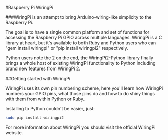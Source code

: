 <!--
---
name: WiringPi GPIO Pinout
page_url: wiringpi
github: https://github.com/WiringPi/WiringPi2-Python
url: http://wiringpi.com
pin:
  '3':
    name: WiringPi 8
  '5':
    name: WiringPi 9
  '7':
    name: WiringPi 7
  '8':
    name: WiringPi 15
  '10':
    name: WiringPi 16
  '11':
    name: WiringPi 0
  '12':
    name: WiringPi 1
  '13':
    name: WiringPi 2
  '15':
    name: WiringPi 3
  '16':
    name: WiringPi 4
  '18':
    name: WiringPi 5
  '19':
    name: WiringPi 12
  '21':
    name: WiringPi 13
  '22':
    name: WiringPi 6
  '23':
    name: WiringPi 14
  '24':
    name: WiringPi 10
  '26':
    name: WiringPi 11
  '29':
    name: WiringPi 21
  '31':
    name: WiringPi 22
  '32':
    name: WiringPi 26
  '33':
    name: WiringPi 23
  '35':
    name: WiringPi 24
  '36':
    name: WiringPi 27
  '37':
    name: WiringPi 25
  '38':
    name: WiringPi 28
  '40':
    name: WiringPi 29
-->
#Raspberry Pi WiringPi

###WiringPi is an attempt to bring Arduino-wiring-like simplicity to the Raspberry Pi.

The goal is to have a single common platform and set of functions for accessing the Raspberry Pi GPIO across multiple languages. WiringPi is a C library at heart, but it's available to both Ruby and Python users who can "gem install wiringpi" or "pip install wiringpi2" respectively.

Python users note the 2 on the end, the WiringPi2-Python library finally brings a whole host of existing WiringPi functionality to Python including brand new features from WiringPi 2.

##Getting started with WiringPi

WiringPi uses its own pin numbering scheme, here you'll learn how WiringPi numbers your GPIO pins, what those pins do and how to do shiny things with them from within Python or Ruby.

Installing to Python couldn't be easier, just:

```bash
sudo pip install wiringpi2
```

For more information about WiringPi you should visit the official WiringPi website.
